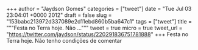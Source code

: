 
+++
author = "Jaydson Gomes"
categories = ["tweet"]
date = "Tue Jul 03 23:04:01 +0000 2012"
draft = false
slug = "153babc213972d337089e2d11ebd860b5ba647c1"
tags = ["tweet"]
title = """Festa no Terra hoje. Não ..."""
tweet = true
micro = true
tweet_url = "https://twitter.com/jaydson/status/220291836751781888"
+++
Festa no Terra hoje. Não tenho condições de comentar
